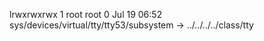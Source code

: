 lrwxrwxrwx 1 root root 0 Jul 19 06:52 sys/devices/virtual/tty/tty53/subsystem -> ../../../../class/tty
